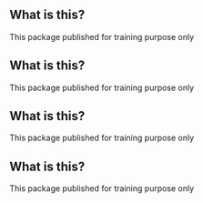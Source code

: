 ## What is this?

This package published for training purpose only

## What is this?

This package published for training purpose only

## What is this?

This package published for training purpose only

## What is this?

This package published for training purpose only
